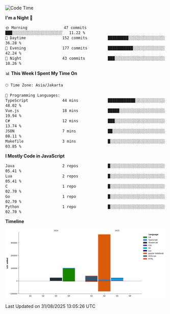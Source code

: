 <!--START_SECTION:waka-->
![Code Time](http://img.shields.io/badge/Code%20Time-1%20hr%2033%20mins-blue)

**I'm a Night 🦉** 

```text
🌞 Morning                47 commits          ███░░░░░░░░░░░░░░░░░░░░░░   11.22 % 
🌆 Daytime                152 commits         █████████░░░░░░░░░░░░░░░░   36.28 % 
🌃 Evening                177 commits         ███████████░░░░░░░░░░░░░░   42.24 % 
🌙 Night                  43 commits          ███░░░░░░░░░░░░░░░░░░░░░░   10.26 % 
```


📊 **This Week I Spent My Time On** 

```text
🕑︎ Time Zone: Asia/Jakarta

💬 Programming Languages: 
TypeScript               44 mins             ████████████░░░░░░░░░░░░░   48.02 % 
Vue.js                   18 mins             █████░░░░░░░░░░░░░░░░░░░░   19.94 % 
C#                       12 mins             ███░░░░░░░░░░░░░░░░░░░░░░   13.74 % 
JSON                     7 mins              ██░░░░░░░░░░░░░░░░░░░░░░░   08.11 % 
Makefile                 3 mins              █░░░░░░░░░░░░░░░░░░░░░░░░   03.85 % 
```

**I Mostly Code in JavaScript** 

```text
Java                     2 repos             █░░░░░░░░░░░░░░░░░░░░░░░░   05.41 % 
Lua                      2 repos             █░░░░░░░░░░░░░░░░░░░░░░░░   05.41 % 
C                        1 repo              █░░░░░░░░░░░░░░░░░░░░░░░░   02.70 % 
Go                       1 repo              █░░░░░░░░░░░░░░░░░░░░░░░░   02.70 % 
Python                   1 repo              █░░░░░░░░░░░░░░░░░░░░░░░░   02.70 % 
```



**Timeline**

![Lines of Code chart](https://raw.githubusercontent.com/Myriadn/Myriadn/main/assets/bar_graph.png)


 Last Updated on 31/08/2025 13:05:26 UTC
<!--END_SECTION:waka-->
